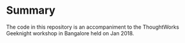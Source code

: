 # Summary
The code in this repository is an accompaniment to the ThoughtWorks Geeknight workshop in Bangalore held on Jan 2018.
